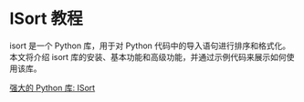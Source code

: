 # ISort 教程

<show-structure depth="3"/>

isort 是一个 Python 库，用于对 Python 代码中的导入语句进行排序和格式化。本文将介绍 isort 库的安装、基本功能和高级功能，并通过示例代码来展示如何使用该库。


<seealso>
<category ref="ref_docs">
    <a href="https://mp.weixin.qq.com/s/j2m1LRodrLmKX_QuxljOnw">强大的 Python 库: ISort</a>
</category>
<category ref="ref_github">
</category>
<category ref="ref_issues">
</category>
<category ref="ref_hf">
</category>
<category ref="ref_ms">
</category>
</seealso>

